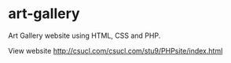# art-gallery
 Art Gallery website using HTML, CSS and PHP.


View website
http://csucl.com/csucl.com/stu9/PHPsite/index.html
